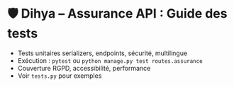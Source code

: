 # 🛡️ Dihya – Assurance API : Guide des tests

- Tests unitaires serializers, endpoints, sécurité, multilingue
- Exécution : `pytest` ou `python manage.py test routes.assurance`
- Couverture RGPD, accessibilité, performance
- Voir `tests.py` pour exemples

